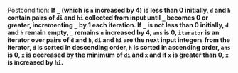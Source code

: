 Postcondition: **If `_` (which is `n` increased by 4) is less than 0 initially, `d` and `h` contain pairs of `di` and `hi` collected from input until `_` becomes 0 or greater, incrementing `_` by 1 each iteration. If `_` is not less than 0 initially, `d` and `h` remain empty, `_` remains `n` increased by 4, `ans` is 0, `iterator` is an iterator over pairs of `d` and `h`, `di` and `hi` are the next input integers from the iterator, `d` is sorted in descending order, `h` is sorted in ascending order, `ans` is 0, `x` is decreased by the minimum of `di` and `x` and if `x` is greater than 0, `x` is increased by `hi`.**